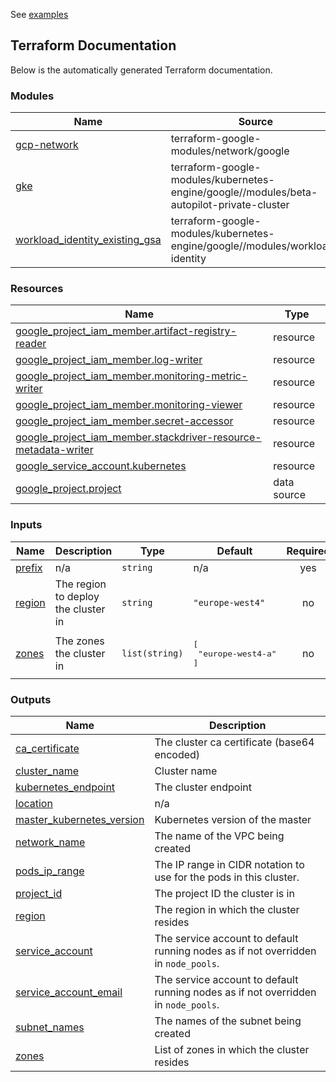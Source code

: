 See [examples](https://github.com/terraform-google-modules/terraform-google-kubernetes-engine/blob/v27.0.0/examples/simple_autopilot_private/main.tf)

<!-- BEGIN_TF_DOCS -->
## Terraform Documentation
Below is the automatically generated Terraform documentation.

### Modules

| Name | Source | Version |
|------|--------|---------|
| <a name="module_gcp-network"></a> [gcp-network](#module\_gcp-network) | terraform-google-modules/network/google | >= 4.0.1 |
| <a name="module_gke"></a> [gke](#module\_gke) | terraform-google-modules/kubernetes-engine/google//modules/beta-autopilot-private-cluster | n/a |
| <a name="module_workload_identity_existing_gsa"></a> [workload\_identity\_existing\_gsa](#module\_workload\_identity\_existing\_gsa) | terraform-google-modules/kubernetes-engine/google//modules/workload-identity | n/a |

### Resources

| Name | Type |
|------|------|
| [google_project_iam_member.artifact-registry-reader](https://registry.terraform.io/providers/hashicorp/google/latest/docs/resources/project_iam_member) | resource |
| [google_project_iam_member.log-writer](https://registry.terraform.io/providers/hashicorp/google/latest/docs/resources/project_iam_member) | resource |
| [google_project_iam_member.monitoring-metric-writer](https://registry.terraform.io/providers/hashicorp/google/latest/docs/resources/project_iam_member) | resource |
| [google_project_iam_member.monitoring-viewer](https://registry.terraform.io/providers/hashicorp/google/latest/docs/resources/project_iam_member) | resource |
| [google_project_iam_member.secret-accessor](https://registry.terraform.io/providers/hashicorp/google/latest/docs/resources/project_iam_member) | resource |
| [google_project_iam_member.stackdriver-resource-metadata-writer](https://registry.terraform.io/providers/hashicorp/google/latest/docs/resources/project_iam_member) | resource |
| [google_service_account.kubernetes](https://registry.terraform.io/providers/hashicorp/google/latest/docs/resources/service_account) | resource |
| [google_project.project](https://registry.terraform.io/providers/hashicorp/google/latest/docs/data-sources/project) | data source |

### Inputs

| Name | Description | Type | Default | Required |
|------|-------------|------|---------|:--------:|
| <a name="input_prefix"></a> [prefix](#input\_prefix) | n/a | `string` | n/a | yes |
| <a name="input_region"></a> [region](#input\_region) | The region to deploy the cluster in | `string` | `"europe-west4"` | no |
| <a name="input_zones"></a> [zones](#input\_zones) | The zones the cluster in | `list(string)` | <pre>[<br>  "europe-west4-a"<br>]</pre> | no |

### Outputs

| Name | Description |
|------|-------------|
| <a name="output_ca_certificate"></a> [ca\_certificate](#output\_ca\_certificate) | The cluster ca certificate (base64 encoded) |
| <a name="output_cluster_name"></a> [cluster\_name](#output\_cluster\_name) | Cluster name |
| <a name="output_kubernetes_endpoint"></a> [kubernetes\_endpoint](#output\_kubernetes\_endpoint) | The cluster endpoint |
| <a name="output_location"></a> [location](#output\_location) | n/a |
| <a name="output_master_kubernetes_version"></a> [master\_kubernetes\_version](#output\_master\_kubernetes\_version) | Kubernetes version of the master |
| <a name="output_network_name"></a> [network\_name](#output\_network\_name) | The name of the VPC being created |
| <a name="output_pods_ip_range"></a> [pods\_ip\_range](#output\_pods\_ip\_range) | The IP range in CIDR notation to use for the pods in this cluster. |
| <a name="output_project_id"></a> [project\_id](#output\_project\_id) | The project ID the cluster is in |
| <a name="output_region"></a> [region](#output\_region) | The region in which the cluster resides |
| <a name="output_service_account"></a> [service\_account](#output\_service\_account) | The service account to default running nodes as if not overridden in `node_pools`. |
| <a name="output_service_account_email"></a> [service\_account\_email](#output\_service\_account\_email) | The service account to default running nodes as if not overridden in `node_pools`. |
| <a name="output_subnet_names"></a> [subnet\_names](#output\_subnet\_names) | The names of the subnet being created |
| <a name="output_zones"></a> [zones](#output\_zones) | List of zones in which the cluster resides |
<!-- END_TF_DOCS -->

